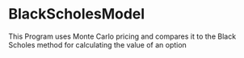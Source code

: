 # BlackScholesModel
This Program uses Monte Carlo pricing and compares it to the Black Scholes method for calculating the value of an option
